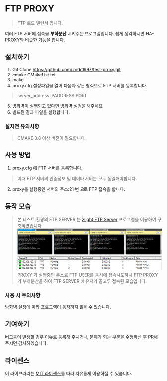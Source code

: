# FTP PROXY

> FTP 로드 밸런서 입니다.

여러 FTP 서버에 접속을 **부하분산** 시켜주는 프로그램입니다.
쉽게 생각하시면 HA-PROXY와 비슷한 기능을 합니다.

## 설치하기
1. Git Clone https://github.com/zndn1997/test-proxy.git
2. cmake CMakeList.txt
3. make
4. proxy.cfg 설정파일을 열어 다음과 같은 형식으로 FTP 서버를 등록합니다.
> server_address IPADDRESS:PORT
5. 방화벽이 실행되고 있다면 방화벽 설정을 해주세요
6. 빌드된 결과 파일을 실행합니다.

### 설치전 유의사항
> CMAKE 3.8 이상 버전이 필요합니다.

## 사용 방법
1. proxy.cfg 에 FTP 서버를 등록합니다.
> 이때 FTP 서버의 인증정보 및 데이타 서버는 모두 동일해야합니다.
2. proxy를 실행중인 서버의 주소:21 번 으로 FTP 접속을 합니다.

## 동작 모습
> 본 테스트 환경의 FTP SERVER 는 [Xlight FTP Server](https://www.xlightftpd.com) 프로그램을 이용하여 구축하였습니다
![PROXY 가 실행중인 주소로 FTP USER를 동시에 접속시도하는 모습입니다.](./image/proxy1.png)
![부하분산이 적용되어 FTP SERVER 에 유저가 골고루 접속된 모습입니다.](./image/proxy2.png)
PROXY 가 실행중인 주소로 FTP USER를 동시에 접속시도하니 FTP PROXY 가 부하분산을 하여 FTP SERVER 에 유저가 골고루 접속된 모습입니다.


### 사용 시 주의사항
방화벽 설정에 따라 프로그램이 동작하지 않을 수 있습니다.

## 기여하기
버그등이 발생할 경우 이슈로 등록해 주시거나, 문제가 되는 부분을 수정하신 후 PR해 주시면 감사하겠습니다.

## 라이센스
이 라이브러리는 [MIT 라이센스](https://github.com/zndn1997/test-proxy/blob/master/LICENSE)를 따라 자유롭게 이용하실 수 있습니다.


